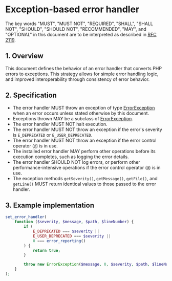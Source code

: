 # Exception-based error handler

The key words "MUST", "MUST NOT", "REQUIRED", "SHALL", "SHALL NOT", "SHOULD",
"SHOULD NOT", "RECOMMENDED", "MAY", and "OPTIONAL" in this document are to be
interpreted as described in [RFC 2119].

## 1. Overview

This document defines the behavior of an error handler that converts PHP errors
to exceptions. This strategy allows for simple error handling logic, and
improved interoperability through consistency of error behavior.

## 2. Specification

- The error handler MUST throw an exception of type [ErrorException] when an
  error occurs unless stated otherwise by this document.
- Exceptions thrown MAY be a subclass of [ErrorException].
- The error handler MUST NOT halt execution.
- The error handler MUST NOT throw an exception if the error's severity is
  `E_DEPRECATED` or `E_USER_DEPRECATED`.
- The error handler MUST NOT throw an exception if the error control operator
  (`@`) is in use.
- The installed error handler MAY perform other operations before its execution
  completes, such as logging the error details.
- The error handler SHOULD NOT log errors, or perform other
  performance-intensive operations if the error control operator (`@`) is in
  use.
- The exception methods `getSeverity()`, `getMessage()`, `getFile()`, and
  `getLine()` MUST return identical values to those passed to the error handler.

## 3. Example implementation

```php
set_error_handler(
    function ($severity, $message, $path, $lineNumber) {
        if (
            E_DEPRECATED === $severity ||
            E_USER_DEPRECATED === $severity ||
            0 === error_reporting()
        ) {
            return true;
        }

        throw new ErrorException($message, 0, $severity, $path, $lineNumber);
    }
);
```

<!-- References -->

[ErrorException]: http://php.net/manual/en/class.errorexception.php
[RFC 2119]: http://tools.ietf.org/html/rfc2119
